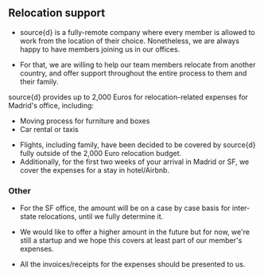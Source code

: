 ## Relocation support

- source{d} is a fully-remote company where every member is allowed to work from the location of their choice. Nonetheless, we are always happy to have members joining us in our offices.

- For that, we are willing to help our team members relocate from another country, and offer support throughout the entire process to them and their family. 

source{d} provides up to 2,000 Euros for relocation-related expenses for Madrid's office, including: 

* Moving process for furniture and boxes
* Car rental or taxis

- Flights, including family, have been decided to be covered by source{d} fully outside of the 2,000 Euro relocation budget.
- Additionally, for the first two weeks of your arrival in Madrid or SF, we cover the expenses for a stay in hotel/Airbnb.

### Other

- For the SF office, the amount will be on a case by case basis for inter-state relocations, until we fully determine it.

- We would like to offer a higher amount in the future but for now, we're still a startup and we hope this covers at least part of our member's expenses.

- All the invoices/receipts for the expenses should be presented to us. 
